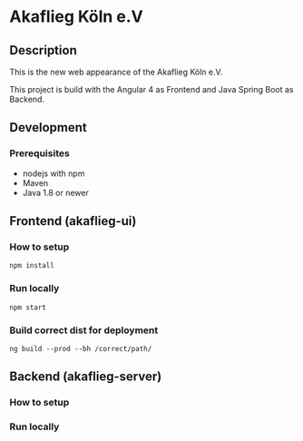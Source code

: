 # Akaflieg Köln e.V

## Description

This is the new web appearance of the Akaflieg Köln e.V. 

This project is build with the Angular 4 as Frontend and Java Spring Boot as Backend.

## Development

### Prerequisites

* nodejs with npm
* Maven
* Java 1.8 or newer

## Frontend (akaflieg-ui)

### How to setup
    npm install
    
### Run locally
    npm start
    
### Build correct dist for deployment
    ng build --prod --bh /correct/path/
    
## Backend (akaflieg-server)

### How to setup

### Run locally